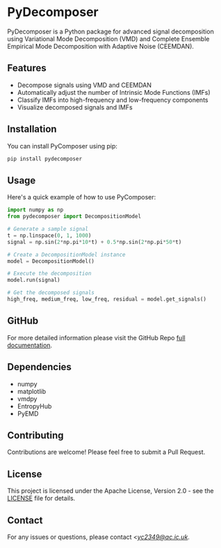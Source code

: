 # PyDecomposer

PyDecomposer is a Python package for advanced signal decomposition using Variational Mode Decomposition (VMD) and Complete Ensemble Empirical Mode Decomposition with Adaptive Noise (CEEMDAN).

## Features

- Decompose signals using VMD and CEEMDAN
- Automatically adjust the number of Intrinsic Mode Functions (IMFs)
- Classify IMFs into high-frequency and low-frequency components
- Visualize decomposed signals and IMFs

## Installation

You can install PyComposer using pip:

```bash
pip install pydecomposer
```

## Usage

Here's a quick example of how to use PyComposer:

```python
import numpy as np
from pydecomposer import DecompositionModel

# Generate a sample signal
t = np.linspace(0, 1, 1000)
signal = np.sin(2*np.pi*10*t) + 0.5*np.sin(2*np.pi*50*t)

# Create a DecompositionModel instance
model = DecompositionModel()

# Execute the decomposition
model.run(signal)

# Get the decomposed signals
high_freq, medium_freq, low_freq, residual = model.get_signals()

```

## GitHub

For more detailed information please visit the GitHub Repo [full documentation](https://github.com/gems-yc4923/PyDecomposer).

## Dependencies

- numpy
- matplotlib
- vmdpy
- EntropyHub
- PyEMD

## Contributing

Contributions are welcome! Please feel free to submit a Pull Request.

## License

This project is licensed under the Apache License, Version 2.0 - see the [LICENSE](LICENSE) file for details.

## Contact

For any issues or questions, please contact <*<yc2349@ac.ic.uk>*.
